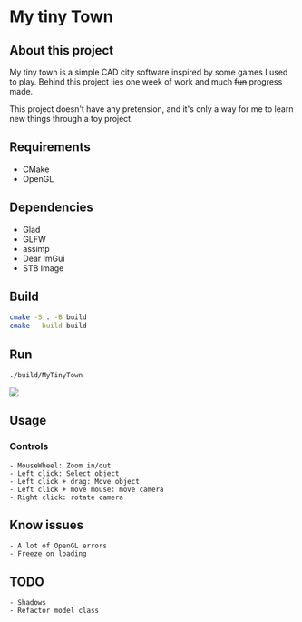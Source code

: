 # My tiny Town

## About this project

My tiny town is a simple CAD city software inspired by some games I used to play.
Behind this project lies one week of work and much ~~fun~~ progress made.

This project doesn't have any pretension, and it's only a way for me to learn new things through a toy project.

## Requirements

- CMake
- OpenGL

## Dependencies

- Glad
- GLFW
- assimp
- Dear ImGui
- STB Image

## Build

```bash
cmake -S . -B build
cmake --build build
```

## Run

```bash
./build/MyTinyTown
```

![](https://i.imgur.com/utWgnTy.png)


## Usage

### Controls

    - MouseWheel: Zoom in/out
    - Left click: Select object
    - Left click + drag: Move object
    - Left click + move mouse: move camera
	- Right click: rotate camera



## Know issues
    - A lot of OpenGL errors
    - Freeze on loading

## TODO
    - Shadows
    - Refactor model class
